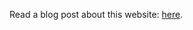 Read a blog post about this website: [here](https://blog.dbogatov.org/college/2016/10/01/cs-3043-website).